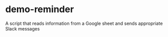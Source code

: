 # demo-reminder
A script that reads information from a Google sheet and sends appropriate Slack messages
